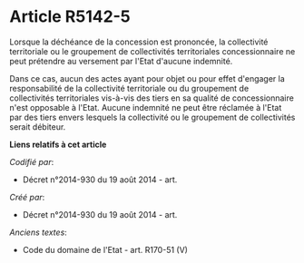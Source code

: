 # Article R5142-5

Lorsque la déchéance de la concession est prononcée, la collectivité territoriale ou le groupement de collectivités
territoriales concessionnaire ne peut prétendre au versement par l'Etat d'aucune indemnité.

Dans ce cas, aucun des actes ayant pour objet ou pour effet d'engager la responsabilité de la collectivité territoriale ou du
groupement de collectivités territoriales vis-à-vis des tiers en sa qualité de concessionnaire n'est opposable à l'Etat.
Aucune indemnité ne peut être réclamée à l'Etat par des tiers envers lesquels la collectivité ou le groupement de
collectivités serait débiteur.

**Liens relatifs à cet article**

_Codifié par_:

  - Décret n°2014-930 du 19 août 2014 - art.

_Créé par_:

  - Décret n°2014-930 du 19 août 2014 - art.

_Anciens textes_:

  - Code du domaine de l'Etat - art. R170-51 (V)
